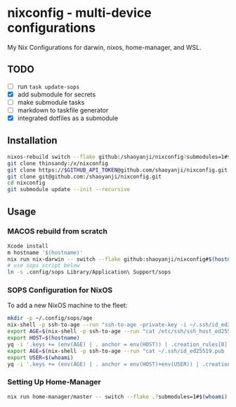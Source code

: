 # nixconfig - multi-device configurations

My Nix Configurations for darwin, nixos, home-manager, and WSL.

## TODO

-[ ] run `task update-sops`
-[x] add submodule for secrets
-[ ] make submodule tasks
-[ ] markdown to taskfile generator
-[x] integrated dotfiles as a submodule

## Installation

```bash
nixos-rebuild switch --flake github:/shaoyanji/nixconfig?submodules=1#$(hostname)
git clone thinsandy:/x/nixconfig
git clone https://$GITHUB_API_TOKEN@github.com/shaoyanji/nixconfig.git
git clone git@github.com:/shaoyanji/nixconfig.git
cd nixconfig
git submodule update --init --recursive
```

## Usage

### MACOS rebuild from scratch

```bash
Xcode install
m hostname '$(hostname)'
nix run nix-darwin -- switch --flake github:shaoyanji/nixconfig#$(hostname)
# use sops script below
ln -s .config/sops Library/Application\ Support/sops
```

### SOPS Configuration for NixOS

To add a new NixOS machine to the fleet:

```bash
mkdir -p ~/.config/sops/age
nix-shell -p ssh-to-age --run "ssh-to-age -private-key -i ~/.ssh/id_ed25519 > ~/.config/sops/age/keys.txt"
export AGE=$(nix-shell -p ssh-to-age --run "cat /etc/ssh/ssh_host_ed25519_key.pub | ssh-to-age")
export HOST=$(hostname)
yq -i '.keys += (env(AGE) | . anchor = env(HOST)) | .creation_rules[0].key_groups[0].age += ((.keys[-1] | anchor) | . alias |= .)' .sops.yaml
export AGE=$(nix-shell -p ssh-to-age --run "cat ~/.ssh/id_ed25519.pub | ssh-to-age")
export USER=$(whoami)
yq -i '.keys += (env(AGE) | . anchor = env(HOST)+env(USER)) | .creation_rules[0].key_groups[0].age += ((.keys[-1] | anchor) | . alias |= .)' .sops.yaml
```

### Setting Up Home-Manager

```bash
nix run home-manager/master -- switch --flake .?submodules=1#$(whoami)
```
